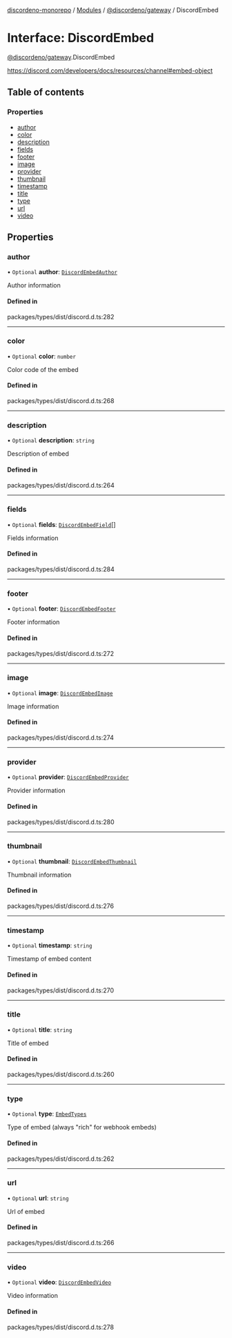 [discordeno-monorepo](../README.md) / [Modules](../modules.md) / [@discordeno/gateway](../modules/discordeno_gateway.md) / DiscordEmbed

# Interface: DiscordEmbed

[@discordeno/gateway](../modules/discordeno_gateway.md).DiscordEmbed

https://discord.com/developers/docs/resources/channel#embed-object

## Table of contents

### Properties

- [author](discordeno_gateway.DiscordEmbed.md#author)
- [color](discordeno_gateway.DiscordEmbed.md#color)
- [description](discordeno_gateway.DiscordEmbed.md#description)
- [fields](discordeno_gateway.DiscordEmbed.md#fields)
- [footer](discordeno_gateway.DiscordEmbed.md#footer)
- [image](discordeno_gateway.DiscordEmbed.md#image)
- [provider](discordeno_gateway.DiscordEmbed.md#provider)
- [thumbnail](discordeno_gateway.DiscordEmbed.md#thumbnail)
- [timestamp](discordeno_gateway.DiscordEmbed.md#timestamp)
- [title](discordeno_gateway.DiscordEmbed.md#title)
- [type](discordeno_gateway.DiscordEmbed.md#type)
- [url](discordeno_gateway.DiscordEmbed.md#url)
- [video](discordeno_gateway.DiscordEmbed.md#video)

## Properties

### author

• `Optional` **author**: [`DiscordEmbedAuthor`](discordeno_gateway.DiscordEmbedAuthor.md)

Author information

#### Defined in

packages/types/dist/discord.d.ts:282

---

### color

• `Optional` **color**: `number`

Color code of the embed

#### Defined in

packages/types/dist/discord.d.ts:268

---

### description

• `Optional` **description**: `string`

Description of embed

#### Defined in

packages/types/dist/discord.d.ts:264

---

### fields

• `Optional` **fields**: [`DiscordEmbedField`](discordeno_gateway.DiscordEmbedField.md)[]

Fields information

#### Defined in

packages/types/dist/discord.d.ts:284

---

### footer

• `Optional` **footer**: [`DiscordEmbedFooter`](discordeno_gateway.DiscordEmbedFooter.md)

Footer information

#### Defined in

packages/types/dist/discord.d.ts:272

---

### image

• `Optional` **image**: [`DiscordEmbedImage`](discordeno_gateway.DiscordEmbedImage.md)

Image information

#### Defined in

packages/types/dist/discord.d.ts:274

---

### provider

• `Optional` **provider**: [`DiscordEmbedProvider`](discordeno_gateway.DiscordEmbedProvider.md)

Provider information

#### Defined in

packages/types/dist/discord.d.ts:280

---

### thumbnail

• `Optional` **thumbnail**: [`DiscordEmbedThumbnail`](discordeno_gateway.DiscordEmbedThumbnail.md)

Thumbnail information

#### Defined in

packages/types/dist/discord.d.ts:276

---

### timestamp

• `Optional` **timestamp**: `string`

Timestamp of embed content

#### Defined in

packages/types/dist/discord.d.ts:270

---

### title

• `Optional` **title**: `string`

Title of embed

#### Defined in

packages/types/dist/discord.d.ts:260

---

### type

• `Optional` **type**: [`EmbedTypes`](../modules/discordeno_gateway.md#embedtypes)

Type of embed (always "rich" for webhook embeds)

#### Defined in

packages/types/dist/discord.d.ts:262

---

### url

• `Optional` **url**: `string`

Url of embed

#### Defined in

packages/types/dist/discord.d.ts:266

---

### video

• `Optional` **video**: [`DiscordEmbedVideo`](discordeno_gateway.DiscordEmbedVideo.md)

Video information

#### Defined in

packages/types/dist/discord.d.ts:278
